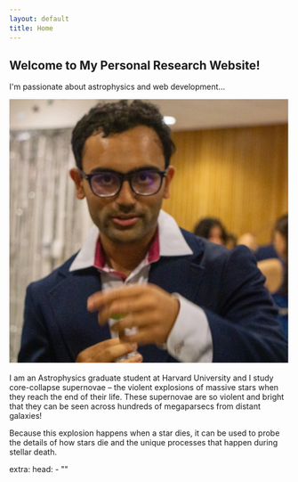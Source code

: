 ```yaml
---
layout: default
title: Home
---
```




<!-- Create a container div for header text and image -->
<div class="header-container">
  <div class="header-text">
    <h2>Welcome to My Personal Research Website!</h2>
    <p>I'm passionate about astrophysics and web development...</p>
  </div>
  <!-- Image aligned to the right -->
  <img class="header-image" src="/assets/images/profile-pic.jpg" alt="Profile Picture">
</div>

I am an Astrophysics graduate student at Harvard University and I study core-collapse supernovae – the violent explosions of massive stars when they reach the end of their life. These supernovae are so violent and bright that they can be seen across hundreds of megaparsecs from distant galaxies!

Because this explosion happens when a star dies, it can be used to probe the details of how stars die and the unique processes that happen during stellar death. 

extra:
  head:
    - "<link rel='stylesheet' href='/assets/css/style.css'>"


